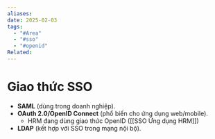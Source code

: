 ```yaml
---
aliases: 
date: 2025-02-03
tags:
  - "#Area"
  - "#sso"
  - "#openid"
Related:
---
```

# Giao thức SSO
- **SAML** (dùng trong doanh nghiệp).    
- **OAuth 2.0/OpenID Connect** (phổ biến cho ứng dụng web/mobile).    
	- HRM đang dùng giao thức OpenID ([[SSO Ứng dụng HRM]])
- **LDAP** (kết hợp với SSO trong mạng nội bộ).
